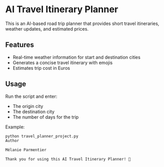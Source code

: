# AI Travel Itinerary Planner

This is an AI-based road trip planner that provides short travel itineraries, weather updates, and estimated prices.

## Features

- Real-time weather information for start and destination cities
- Generates a concise travel itinerary with emojis
- Estimates trip cost in Euros

## Usage

Run the script and enter:

- The origin city
- The destination city
- The number of days for the trip

Example:

```bash
python travel_planner_project.py
Author

Mélanie Parmentier

Thank you for using this AI Travel Itinerary Planner! 🐞

